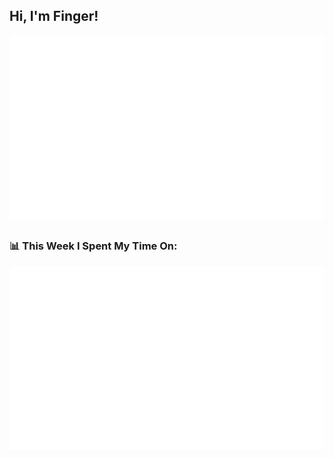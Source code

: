 <h2> Hi, I'm Finger!</h2>

<img align="right" src="https://raw.githubusercontent.com/spianmo/github-stats/master/generated/overview.svg#gh-light-mode-only">

<!-- <img align="right" height="160em" src="https://github-readme-stats-eight-theta.vercel.app/api/top-langs/?username=spianmo&layout=compact&langs_count=8&theme=algolia"/>	 -->
	
```go
package main

type Me struct {
	Name   string
	Job    string
	Code   string
	Skills string
}

func main() {
	me := &Me{
		Name:   "Finger",
		Job:    "Client-side Engineer",
		Code:   "Java and C++ and Others",
		Skills: "Android Security NLP ^o^",
	}
	_ = me
}
```


<h3>📊 This Week I Spent My Time On:</h3>
<img align='right' src="https://raw.githubusercontent.com/spianmo/github-stats/master/generated/languages.svg#gh-light-mode-only">

<!--START_SECTION:waka-->

```txt
Groovy                     10 hrs 57 mins  ███████▓░░░░░░░░░░░░░░░░░   30.47 %
Kotlin                     8 hrs 42 mins   ██████░░░░░░░░░░░░░░░░░░░   24.22 %
Java                       5 hrs 53 mins   ████░░░░░░░░░░░░░░░░░░░░░   16.38 %
Gradle                     3 hrs 44 mins   ██▓░░░░░░░░░░░░░░░░░░░░░░   10.38 %
Properties                 2 hrs 48 mins   ██░░░░░░░░░░░░░░░░░░░░░░░   07.81 %
```

<!--END_SECTION:waka-->
